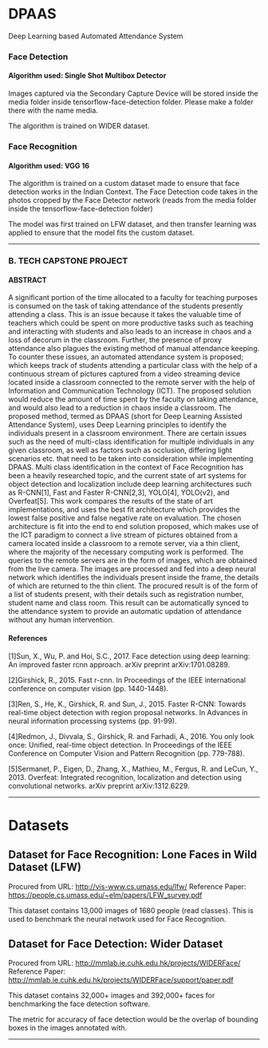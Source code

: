 # DPAAS
Deep Learning based Automated Attendance System

### Face Detection
#### Algorithm used: Single Shot Multibox Detector

Images captured via the Secondary Capture Device will be stored inside the media folder inside tensorflow-face-detection folder. Please make a folder there with the name media.

The algorithm is trained on WIDER dataset.

### Face Recognition
#### Algorithm used: VGG 16

The algorithm is trained on a custom dataset made to ensure that face detection works in the Indian Context. The Face Detection code takes in the photos cropped by the Face Detector network (reads from the media folder inside the tensorflow-face-detection folder)

The model was first trained on LFW dataset, and then transfer learning was applied to ensure that the model fits the custom dataset.
_____________________________________________________________________________________________________________________________

### B. TECH CAPSTONE PROJECT

#### ABSTRACT

A significant portion of the time allocated to a faculty for teaching purposes is consumed on
the task of taking attendance of the students presently attending a class. This is an issue because it takes
the valuable time of teachers which could be spent on more productive tasks such as teaching and
interacting with students and also leads to an increase in chaos and a loss of decorum in the classroom.
Further, the presence of proxy attendance also plagues the existing method of manual attendance
keeping. To counter these issues, an automated attendance system is proposed; which keeps track of
students attending a particular class with the help of a continuous stream of pictures captured from a
video streaming device located inside a classroom connected to the remote server with the help of
Information and Communication Technology (ICT). The proposed solution would reduce the amount of
time spent by the faculty on taking attendance, and would also lead to a reduction in chaos inside a
classroom. The proposed method, termed as DPAAS (short for Deep Learning Assisted Attendance
System), uses Deep Learning principles to identify the individuals present in a classroom environment.
There are certain issues such as the need of multi-class identification for multiple individuals in any given
classroom, as well as factors such as occlusion, differing light scenarios etc. that need to be taken into
consideration while implementing DPAAS. Multi class identification in the context of Face Recognition has
been a heavily researched topic, and the current state of art systems for object detection and localization
include deep learning architectures such as R-CNN[1], Fast and Faster R-CNN[2,3], YOLO[4], YOLO(v2),
and Overfeat[5]. This work compares the results of the state of art implementations, and uses the best fit
architecture which provides the lowest false positive and false negative rate on evaluation. The chosen
architecture is fit into the end to end solution proposed, which makes use of the ICT paradigm to connect
a live stream of pictures obtained from a camera located inside a classroom to a remote server, via a thin
client, where the majority of the necessary computing work is performed. The queries to the remote
servers are in the form of images, which are obtained from the live camera. The images are processed
and fed into a deep neural network which identifies the individuals present inside the frame, the details of
which are returned to the thin client. The procured result is of the form of a list of students present, with
their details such as registration number, student name and class room. This result can be automatically
synced to the attendance system to provide an automatic updation of attendance without any human
intervention.

#### References
[1]Sun, X., Wu, P. and Hoi, S.C., 2017. Face detection using deep learning: An improved faster rcnn approach. arXiv preprint
arXiv:1701.08289.

[2]Girshick, R., 2015. Fast r-cnn. In Proceedings of the IEEE international conference on computer vision (pp. 1440-1448).

[3]Ren, S., He, K., Girshick, R. and Sun, J., 2015. Faster R-CNN: Towards real-time object detection with region proposal networks.
In Advances in neural information processing systems (pp. 91-99).

[4]Redmon, J., Divvala, S., Girshick, R. and Farhadi, A., 2016. You only look once: Unified, real-time object detection. In
Proceedings of the IEEE Conference on Computer Vision and Pattern Recognition (pp. 779-788).

[5]Sermanet, P., Eigen, D., Zhang, X., Mathieu, M., Fergus, R. and LeCun, Y., 2013. Overfeat: Integrated recognition, localization and detection using convolutional networks. arXiv preprint arXiv:1312.6229.

_____________________________________________________________________________________________________________________________

# Datasets

## Dataset for Face Recognition: Lone Faces in Wild Dataset (LFW)

Procured from URL:  http://vis-www.cs.umass.edu/lfw/
Reference Paper:    https://people.cs.umass.edu/~elm/papers/LFW_survey.pdf

This dataset contains 13,000 images of 1680 people (read classes). This is used to benchmark the neural network used for Face Recognition.


## Dataset for Face Detection: Wider Dataset

Procured from URL:  http://mmlab.ie.cuhk.edu.hk/projects/WIDERFace/
Reference Paper:    http://mmlab.ie.cuhk.edu.hk/projects/WIDERFace/support/paper.pdf

This dataset contains 32,000+ images and 392,000+ faces for benchmarking the face detection software. 

The metric for accuracy of face detection would be the overlap of bounding boxes in the images annotated with.

_____________________________________________________________________________________________________________________________


